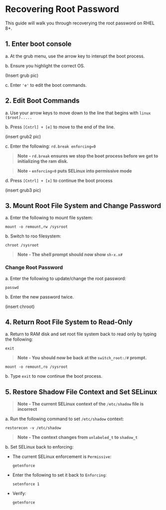 # Recovering Root Password
This guide will walk you through recoverying the root password on RHEL 8+.

## 1. Enter boot console
a. At the grub menu, use the arrow key to interupt the boot process.

b. Ensure you highlight the correct OS.

(Insert grub pic)

c. Enter `'e'` to edit the boot commands.

## 2. Edit Boot Commands
a. Use your arrow keys to move down to the line that begins with `linux ($root).....`

b. Press `[Cntrl] + [e]` to move to the end of the line.

(insert grub2 pic)

c. Enter the following:  `rd.break enforcing=0`
> **Note - `rd.break` ensures we stop the boot process before we get to initializing the ram disk.**

> **Note - `enforcing=0` puts SELinux into permissive mode**

d. Press `[Cntrl] + [x]` to continue the boot process

(insert grub3 pic)

## 3. Mount Root File System and Change Password
a. Enter the following to mount file system:
```shell
mount -o remount,rw /sysroot
```
b. Switch to roo filesystem:
```shell
chroot /sysroot
```

> **Note - The shell prompt should now show `sh-x.x#`**

### Change Root Password
a. Enter the following to update/change the root password:
```shell
passwd
```

b. Enter the new password twice.

(insert chroot)

## 4. Return Root File System to Read-Only
a. Return to RAM disk and set root file system back to read only by typing the following:
```shell
exit
```
> **Note - You should now be back at the `switch_root:/#` prompt.**

```shell
mount -o remount,ro /sysroot
```
b. Type `exit` to now continue the boot process.

## 5. Restore Shadow File Context and Set SELinux
> **Note - The current SELinux context of the `/etc/shadow` file is incorrect**

a. Run the following command to set `/etc/shadow` context:
```shell
restorecon -v /etc/shadow
```
> **Note - The context changes from `unlabeled_t` to `shadow_t`**

b. Set SELinux back to enforcing:

- The current SELinux enforcement is `Permissive`:
  ```shell
  getenforce
  ```
- Enter the following to set it back to `Enforcing`:
  ```shell
  setenforce 1
  ```
- Verify:
  ```shell
  getenforce
  ```








